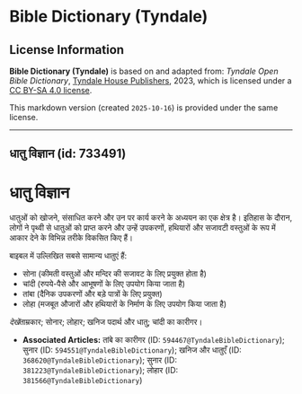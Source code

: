 # Bible Dictionary (Tyndale)

## License Information

**Bible Dictionary (Tyndale)** is based on and adapted from: _Tyndale Open Bible Dictionary_, [Tyndale House Publishers](https://tyndaleopenresources.com/), 2023, which is licensed under a [CC BY-SA 4.0 license](https://creativecommons.org/licenses/by-sa/4.0/legalcode.en).

This markdown version (created `2025-10-16`) is provided under the same license.



--------------------------------

## धातु विज्ञान (id: 733491)

धातु विज्ञान
============

धातुओं को खोजने, संसाधित करने और उन पर कार्य करने के अध्ययन का एक क्षेत्र है। इतिहास के दौरान, लोगों ने पृथ्वी से धातुओं को प्राप्त करने और उन्हें उपकरणों, हथियारों और सजावटी वस्तुओं के रूप में आकार देने के विभिन्न तरीके विकसित किए हैं।

बाइबल में उल्लिखित सबसे सामान्य धातुएं हैं:

* सोना (कीमती वस्तुओं और मन्दिर की सजावट के लिए प्रयुक्त होता है)
* चांदी (रुपये\-पैसे और आभूषणों के लिए उपयोग किया जाता है)
* तांबा (दैनिक उपकरणों और बड़े पात्रों के लिए प्रयुक्त)
* लोहा (मजबूत औजारों और हथियारों के निर्माण के लिए उपयोग किया जाता है)

*देखें*ताम्रकार; सोनार; लोहार; खनिज पदार्थ और धातु; चांदी का कारीगर।

* **Associated Articles:** तांबे का कारीगर (ID: `594467@TyndaleBibleDictionary`); सुनार (ID: `594551@TyndaleBibleDictionary`); खनिज और धातुएँ (ID: `368620@TyndaleBibleDictionary`); सुनार (ID: `381223@TyndaleBibleDictionary`); लोहार (ID: `381566@TyndaleBibleDictionary`)


